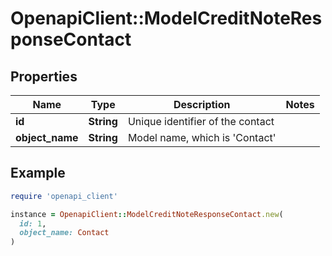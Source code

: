 # OpenapiClient::ModelCreditNoteResponseContact

## Properties

| Name | Type | Description | Notes |
| ---- | ---- | ----------- | ----- |
| **id** | **String** | Unique identifier of the contact |  |
| **object_name** | **String** | Model name, which is &#39;Contact&#39; |  |

## Example

```ruby
require 'openapi_client'

instance = OpenapiClient::ModelCreditNoteResponseContact.new(
  id: 1,
  object_name: Contact
)
```

